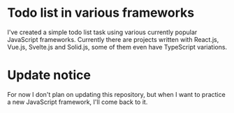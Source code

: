 # Todo list in various frameworks

I've created a simple todo list task using various currently popular JavaScript frameworks. Currently there are projects written with React.js, Vue.js, Svelte.js and Solid.js, some of them even have TypeScript variations.

# Update notice

For now I don't plan on updating this repository, but when I want to practice a new JavaScript framework, I'll come back to it.
